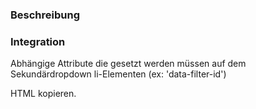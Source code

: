 ### Beschreibung


### Integration

Abhängige Attribute die gesetzt werden müssen auf dem Sekundärdropdown li-Elementen (ex: 'data-filter-id')

HTML kopieren.
